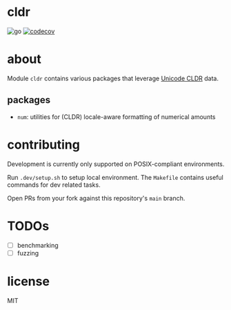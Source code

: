 # cldr

<!-- badges -->
![go](https://img.shields.io/github/go-mod/go-version/ttzhou/cldr)
[![codecov](https://codecov.io/gh/ttzhou/cldr/graph/badge.svg?token=SUU0ERUAST)](https://codecov.io/gh/ttzhou/cldr)

# about

Module `cldr` contains various packages that leverage [Unicode CLDR](https://cldr.unicode.org/) data.

## packages

- `num`: utilities for (CLDR) locale-aware formatting of numerical amounts

# contributing

Development is currently only supported on POSIX-compliant environments.

Run `.dev/setup.sh` to setup local environment. The `Makefile` contains useful commands for dev related tasks.

Open PRs from your fork against this repository's `main` branch.

# TODOs

- [ ] benchmarking
- [ ] fuzzing

# license

MIT
